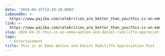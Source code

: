 ```yaml
---
date: '2024-04-15T14:20:10.000Z'
isBasedOn: >-
  https://www.pajiba.com/celebrities_are_better_than_you/this-is-an-emma-watson-and-daniel-radcliffe-appreciation-post.php
link: >-
  https://www.pajiba.com/celebrities_are_better_than_you/this-is-an-emma-watson-and-daniel-radcliffe-appreciation-post.php
slug: 2024-04-15-this-is-an-emma-watson-and-daniel-radcliffe-appreciation-post
tags:
  - Entertainment
title: This is an Emma Watson and Daniel Radcliffe Appreciation Post
---
```


